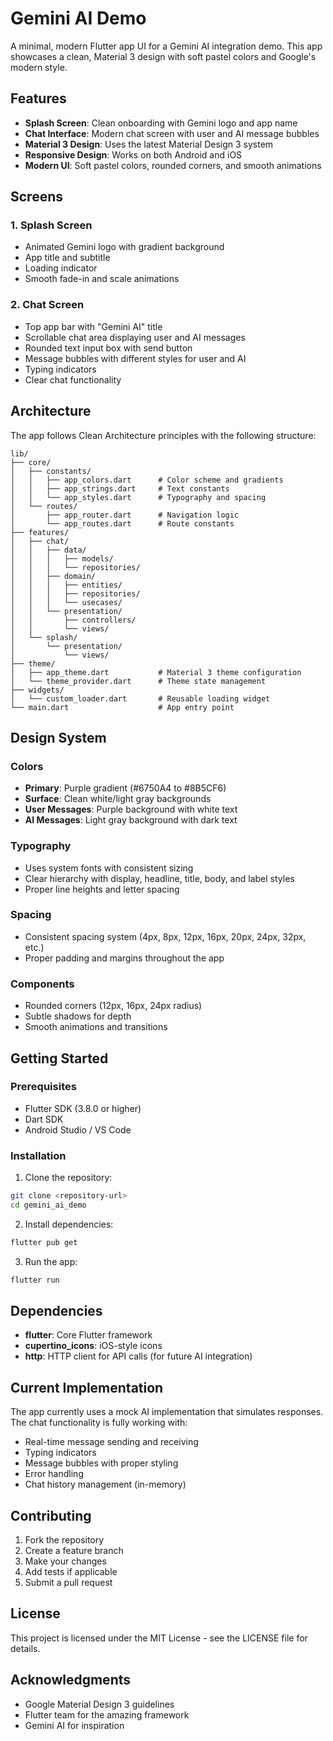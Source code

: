 # Gemini AI Demo

A minimal, modern Flutter app UI for a Gemini AI integration demo. This app showcases a clean, Material 3 design with soft pastel colors and Google's modern style.

## Features

- **Splash Screen**: Clean onboarding with Gemini logo and app name
- **Chat Interface**: Modern chat screen with user and AI message bubbles
- **Material 3 Design**: Uses the latest Material Design 3 system
- **Responsive Design**: Works on both Android and iOS
- **Modern UI**: Soft pastel colors, rounded corners, and smooth animations

## Screens

### 1. Splash Screen
- Animated Gemini logo with gradient background
- App title and subtitle
- Loading indicator
- Smooth fade-in and scale animations

### 2. Chat Screen
- Top app bar with "Gemini AI" title
- Scrollable chat area displaying user and AI messages
- Rounded text input box with send button
- Message bubbles with different styles for user and AI
- Typing indicators
- Clear chat functionality

## Architecture

The app follows Clean Architecture principles with the following structure:

```
lib/
├── core/
│   ├── constants/
│   │   ├── app_colors.dart      # Color scheme and gradients
│   │   ├── app_strings.dart     # Text constants
│   │   └── app_styles.dart      # Typography and spacing
│   └── routes/
│       ├── app_router.dart      # Navigation logic
│       └── app_routes.dart      # Route constants
├── features/
│   ├── chat/
│   │   ├── data/
│   │   │   ├── models/
│   │   │   └── repositories/
│   │   ├── domain/
│   │   │   ├── entities/
│   │   │   ├── repositories/
│   │   │   └── usecases/
│   │   └── presentation/
│   │       ├── controllers/
│   │       └── views/
│   └── splash/
│       └── presentation/
│           └── views/
├── theme/
│   ├── app_theme.dart           # Material 3 theme configuration
│   └── theme_provider.dart      # Theme state management
├── widgets/
│   └── custom_loader.dart       # Reusable loading widget
└── main.dart                    # App entry point
```

## Design System

### Colors
- **Primary**: Purple gradient (#6750A4 to #8B5CF6)
- **Surface**: Clean white/light gray backgrounds
- **User Messages**: Purple background with white text
- **AI Messages**: Light gray background with dark text

### Typography
- Uses system fonts with consistent sizing
- Clear hierarchy with display, headline, title, body, and label styles
- Proper line heights and letter spacing

### Spacing
- Consistent spacing system (4px, 8px, 12px, 16px, 20px, 24px, 32px, etc.)
- Proper padding and margins throughout the app

### Components
- Rounded corners (12px, 16px, 24px radius)
- Subtle shadows for depth
- Smooth animations and transitions

## Getting Started

### Prerequisites
- Flutter SDK (3.8.0 or higher)
- Dart SDK
- Android Studio / VS Code

### Installation

1. Clone the repository:
```bash
git clone <repository-url>
cd gemini_ai_demo
```

2. Install dependencies:
```bash
flutter pub get
```

3. Run the app:
```bash
flutter run
```

## Dependencies

- **flutter**: Core Flutter framework
- **cupertino_icons**: iOS-style icons
- **http**: HTTP client for API calls (for future AI integration)

## Current Implementation

The app currently uses a mock AI implementation that simulates responses. The chat functionality is fully working with:

- Real-time message sending and receiving
- Typing indicators
- Message bubbles with proper styling
- Error handling
- Chat history management (in-memory)

## Contributing

1. Fork the repository
2. Create a feature branch
3. Make your changes
4. Add tests if applicable
5. Submit a pull request

## License

This project is licensed under the MIT License - see the LICENSE file for details.

## Acknowledgments

- Google Material Design 3 guidelines
- Flutter team for the amazing framework
- Gemini AI for inspiration
